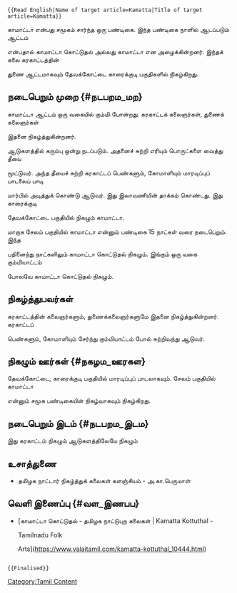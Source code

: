 ```{=mediawiki}
{{Read English|Name of target article=Kamatta|Title of target article=Kamatta}}
```
காமாட்டா என்பது சமூகம் சார்ந்த ஒரு பண்டிகை. இந்த பண்டிகை நாளில் ஆடப்படும் ஆட்டம்
என்பதால் காமாட்டா கொட்டுதல் அல்லது காமாட்டா என அழைக்கின்றனர். இந்தக் கலை கரகாட்டத்தின்
துணை ஆட்டமாகவும் தேவக்கோட்டை காரைக்குடி பகுதிகளில் நிகழ்கிறது.

## நடைபெறும் முறை {#நடபறம_மற}

காமாட்டா ஆட்டம் ஒரு வகையில் கும்மி போன்றது. கரகாட்டக் கலைஞர்கள், துணைக் கலைஞர்கள்
இதனை நிகழ்த்துகின்றனர்.

ஆடுகளத்தில் கரும்பு ஒன்று நடப்படும். அதனைச் சுற்றி எரியும் பொருட்களை வைத்து தீயை
மூட்டுவர். அந்த தீயைச் சுற்றி கரகாட்டப் பெண்களும், கோமாளியும் மாரடிப்புப் பாடலைப் பாடி
மார்பில் அடித்துக் கொண்டு ஆடுவர். இது இலாவணியின் தாக்கம் கொண்டது. இது காரைக்குடி
தேவக்கோட்டை பகுதியில் நிகழும் காமாட்டா.

மாறாக சேலம் பகுதியில் காமாட்டா என்னும் பண்டிகை 15 நாட்கள் வரை நடைபெறும். இந்த
பதினைந்து நாட்களிலும் காமாட்டா கொட்டுதல் நிகழும். இங்கும் ஒரு வகை கும்மியாட்டம்
போலவே காமாட்டா கொட்டுதல் நிகழும்.

## நிகழ்த்துபவர்கள்

கரகாட்டத்தின் கலைஞர்களும், துணைக்கலைஞர்களுமே இதனை நிகழ்த்துகின்றனர். கரகாட்டப்
பெண்களும், கோமாளியும் சேர்ந்து கும்மியாட்டம் போல் சுற்றிவந்து ஆடுவர்.

## நிகழும் ஊர்கள் {#நகழம_ஊரகள}

தேவக்கோட்டை, காரைக்குடி பகுதியில் மாரடிப்புப் பாடலாகவும். சேலம் பகுதியில் காமாட்டா
என்னும் சமூக பண்டிகையின் நிகழ்வாகவும் நிகழ்கிறது.

## நடைபெறும் இடம் {#நடபறம_இடம}

இது கரகாட்டம் நிகழும் ஆடுகளத்திலேயே நிகழும்

## உசாத்துணை

-   தமிழக நாட்டார் நிகழ்த்துக் கலைகள் களஞ்சியம் - அ.கா.பெருமாள்

## வெளி இணைப்பு {#வள_இணபப}

-   [காமாட்டா கொட்டுதல் - தமிழக நாட்டுபுற கலைகள் \| Kamatta Kottuthal -
    Tamilnadu Folk
    Arts](https://www.valaitamil.com/kamatta-kottuthal_10444.html)

```{=mediawiki}
{{Finalised}}
```
[Category:Tamil Content](Category:Tamil_Content "wikilink")
